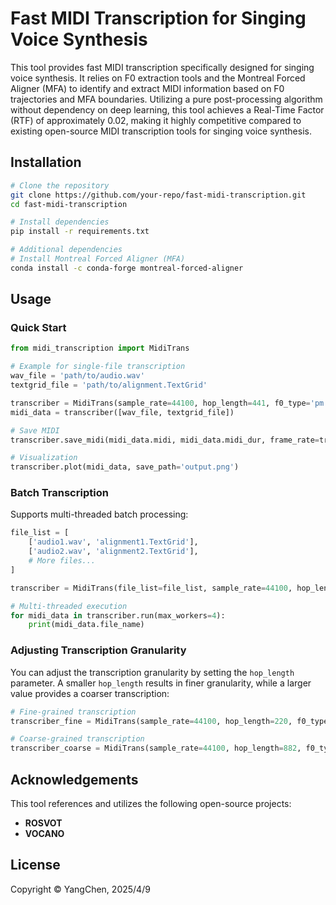 # Fast MIDI Transcription for Singing Voice Synthesis

This tool provides fast MIDI transcription specifically designed for singing voice synthesis. It relies on F0 extraction tools and the Montreal Forced Aligner (MFA) to identify and extract MIDI information based on F0 trajectories and MFA boundaries. Utilizing a pure post-processing algorithm without dependency on deep learning, this tool achieves a Real-Time Factor (RTF) of approximately 0.02, making it highly competitive compared to existing open-source MIDI transcription tools for singing voice synthesis.

## Installation

```bash
# Clone the repository
git clone https://github.com/your-repo/fast-midi-transcription.git
cd fast-midi-transcription

# Install dependencies
pip install -r requirements.txt

# Additional dependencies
# Install Montreal Forced Aligner (MFA)
conda install -c conda-forge montreal-forced-aligner
```

## Usage

### Quick Start

```python
from midi_transcription import MidiTrans

# Example for single-file transcription
wav_file = 'path/to/audio.wav'
textgrid_file = 'path/to/alignment.TextGrid'

transcriber = MidiTrans(sample_rate=44100, hop_length=441, f0_type='pm')
midi_data = transcriber([wav_file, textgrid_file])

# Save MIDI
transcriber.save_midi(midi_data.midi, midi_data.midi_dur, frame_rate=transcriber.frame_rate, midi_path='output.mid')

# Visualization
transcriber.plot(midi_data, save_path='output.png')
```

### Batch Transcription

Supports multi-threaded batch processing:

```python
file_list = [
    ['audio1.wav', 'alignment1.TextGrid'],
    ['audio2.wav', 'alignment2.TextGrid'],
    # More files...
]

transcriber = MidiTrans(file_list=file_list, sample_rate=44100, hop_length=441, f0_type='pm')

# Multi-threaded execution
for midi_data in transcriber.run(max_workers=4):
    print(midi_data.file_name)
```

### Adjusting Transcription Granularity

You can adjust the transcription granularity by setting the `hop_length` parameter. A smaller `hop_length` results in finer granularity, while a larger value provides a coarser transcription:

```python
# Fine-grained transcription
transcriber_fine = MidiTrans(sample_rate=44100, hop_length=220, f0_type='pm')

# Coarse-grained transcription
transcriber_coarse = MidiTrans(sample_rate=44100, hop_length=882, f0_type='pm')
```

## Acknowledgements

This tool references and utilizes the following open-source projects:

- **ROSVOT**
- **VOCANO**

## License

Copyright © YangChen, 2025/4/9

